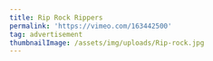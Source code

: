 ```yaml
---
title: Rip Rock Rippers
permalink: 'https://vimeo.com/163442500'
tag: advertisement
thumbnailImage: /assets/img/uploads/Rip-rock.jpg
---
```


